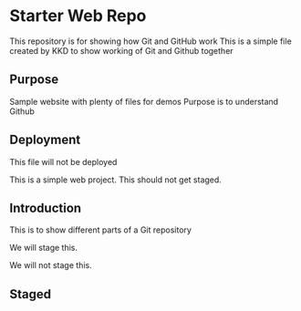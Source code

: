 # Starter Web Repo

This repository is for showing how Git and GitHub work
This is a simple file created by KKD to show working of Git and Github together

## Purpose

Sample website with plenty of files for demos
Purpose is to understand Github

## Deployment
This file will not be deployed

This is a simple web project.
This should not get staged.

## Introduction
This is to show different parts of a Git repository

We will stage this.

We will not stage this.

## Staged